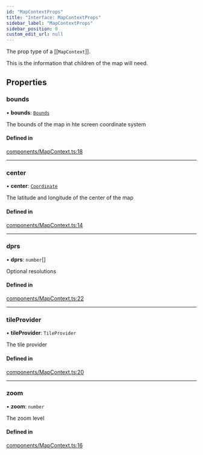 ```yaml
---
id: "MapContextProps"
title: "Interface: MapContextProps"
sidebar_label: "MapContextProps"
sidebar_position: 0
custom_edit_url: null
---
```


The prop type of a [[`MapContext`]].

This is the information that children of the map will need.

## Properties

### bounds

• **bounds**: [`Bounds`](Bounds.md)

The bounds of the map in hte screen coordinate system

#### Defined in

[components/MapContext.ts:18](https://github.com/rob-blackbourn/jetblack-map/blob/6d0c400/src/components/MapContext.ts#L18)

___

### center

• **center**: [`Coordinate`](Coordinate.md)

The latitude and longitude of the center of the map

#### Defined in

[components/MapContext.ts:14](https://github.com/rob-blackbourn/jetblack-map/blob/6d0c400/src/components/MapContext.ts#L14)

___

### dprs

• **dprs**: `number`[]

Optional resolutions

#### Defined in

[components/MapContext.ts:22](https://github.com/rob-blackbourn/jetblack-map/blob/6d0c400/src/components/MapContext.ts#L22)

___

### tileProvider

• **tileProvider**: `TileProvider`

The tile provider

#### Defined in

[components/MapContext.ts:20](https://github.com/rob-blackbourn/jetblack-map/blob/6d0c400/src/components/MapContext.ts#L20)

___

### zoom

• **zoom**: `number`

The zoom level

#### Defined in

[components/MapContext.ts:16](https://github.com/rob-blackbourn/jetblack-map/blob/6d0c400/src/components/MapContext.ts#L16)
